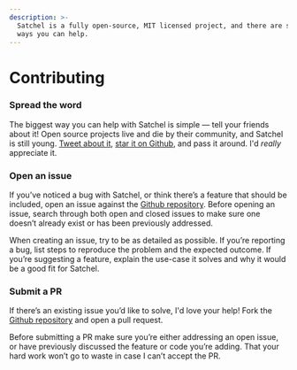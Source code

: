 ```yaml
---
description: >-
  Satchel is a fully open-source, MIT licensed project, and there are several
  ways you can help.
---
```


# Contributing

### Spread the word

The biggest way you can help with Satchel is simple — tell your friends about it! Open source projects live and die by their community, and Satchel is still young. [Tweet about it](https://twitter.com/intent/tweet?url=https%3A%2F%2Fsatchel.style&text=Satchel%2C%20CSS-in-JS%20superpowers), [star it on Github](https://github.com/peppercornstudio/satchel/stargazers), and pass it around. I'd _really_ appreciate it. 

### Open an issue

If you’ve noticed a bug with Satchel, or think there’s a feature that should be included, open an issue against the [Github repository](https://github.com/peppercornstudio/satchel). Before opening an issue, search through both open and closed issues to make sure one doesn’t already exist or has been previously addressed.

When creating an issue, try to be as detailed as possible. If you’re reporting a bug, list steps to reproduce the problem and the expected outcome. If you’re suggesting a feature, explain the use-case it solves and why it would be a good fit for Satchel.

### Submit a PR

If there’s an existing issue you’d like to solve, I'd love your help! Fork the [Github repository](https://github.com/peppercornstudio/satchel) and open a pull request.

Before submitting a PR make sure you’re either addressing an open issue, or have previously discussed the feature or code you’re adding. That your hard work won’t go to waste in case I can’t accept the PR.

